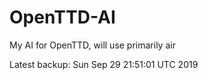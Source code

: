 # OpenTTD-AI
My AI for OpenTTD, will use primarily air

Latest backup: Sun Sep 29 21:51:01 UTC 2019
